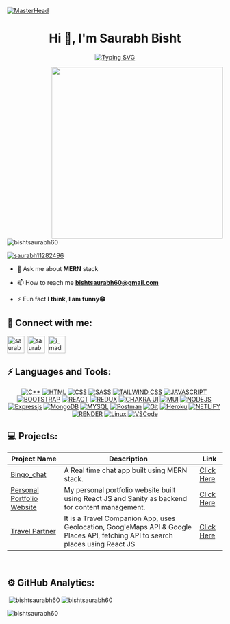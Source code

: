 [![MasterHead](https://chkskills.com/wp-content/uploads/2020/04/PNC-Animated-Banners.gif)](https://bishtsaurabh60.io)

<h1 align="center">Hi 👋, I'm Saurabh Bisht</h1>
<p align="center"><a href="https://git.io/typing-svg"><img src="https://readme-typing-svg.herokuapp.com?font=Fira+Code&pause=1000&center=true&vCenter=true&width=435&lines=I+am+a+Self-Taught+Developer;A+Passionate+MERN+Stack+Developer;Tech-Enthusiast+From+India." alt="Typing SVG" /></a></p>

<img align="right" src="https://cdn.dribbble.com/users/1162077/screenshots/3848914/media/320984a9ca58b3c73274c9259ecf6de8.gif" width="400" class="giphy-embed" />


<p align="left"> <img src="https://komarev.com/ghpvc/?username=bishtsaurabh60&label=Profile%20views&color=0e75b6&style=flat" alt="bishtsaurabh60" /> </p>

<p align="left"> <a href="https://twitter.com/saurabh11282496" target="blank"><img src="https://img.shields.io/twitter/follow/saurabh11282496?logo=twitter&style=for-the-badge" alt="saurabh11282496" /></a> </p>

- 💬 Ask me about **MERN** stack

- 📫 How to reach me **bishtsaurabh60@gmail.com**

- ⚡ Fun fact **I think, I am funny😁**

<h2 align="left">📱 Connect with me:</h2>
<p align="left">
<a href="https://twitter.com/saurabh11282496" target="blank"><img align="center" src="https://www.svgrepo.com/show/183608/twitter.svg" alt="saurabh11282496" height="40" width="40" /></a>&nbsp;
<a href="https://linkedin.com/in/saurabh-singh-bisht-2469b0235" target="blank"><img align="center" src="https://www.svgrepo.com/show/157006/linkedin.svg" alt="saurabh-singh-bisht-2469b0235" height="40" width="40" /></a>&nbsp;
<a href="https://instagram.com/i_madara_uchiha_" target="blank"><img align="center" src="https://www.svgrepo.com/show/111199/instagram.svg" alt="i_madara_uchiha_" height="40" width="40" /></a>&nbsp;
</p>

<h2 align="left">⚡ Languages and Tools:</h2>
<p align="center"><a href="https://www.w3schools.com/cpp/" target="_blank" rel="noreferrer"><img alt="C++" src="https://img.shields.io/badge/c++-%2300599C.svg?&style=for-the-badge&logo=c%2B%2B&ogoColor=white" /></a>&nbsp;<a href="https://www.w3.org/html/" target="_blank" rel="noreferrer"><img alt="HTML" src="https://img.shields.io/badge/HTML5-E34F26?style=for-the-badge&logo=html5&logoColor=white" /></a>&nbsp;<a href="https://www.w3schools.com/css/" target="_blank" rel="noreferrer"><img alt="CSS" src="https://img.shields.io/badge/CSS3-1572B6?style=for-the-badge&logo=css3&logoColor=white" /></a>&nbsp;<a href="https://sass-lang.com" target="_blank" rel="noreferrer"><img alt="SASS" src="https://img.shields.io/badge/SASS-hotpink.svg?style=for-the-badge&logo=SASS&logoColor=white" /></a>&nbsp;<a href="https://tailwindcss.com/" target="_blank" rel="noreferrer"><img alt="TAILWIND CSS" src="https://img.shields.io/badge/tailwindcss-%2338B2AC.svg?style=for-the-badge&logo=tailwind-css&logoColor=white" /></a>&nbsp;<a href="https://developer.mozilla.org/en-US/docs/Web/JavaScript" target="_blank" rel="noreferrer"><img alt="JAVASCRIPT" src="https://img.shields.io/badge/javascript-%23323330.svg?style=for-the-badge&logo=javascript&logoColor=%23F7DF1E" /></a>&nbsp;<a href="https://getbootstrap.com" target="_blank" rel="noreferrer"><img alt="BOOTSTRAP" src="https://img.shields.io/badge/bootstrap-%23563D7C.svg?style=for-the-badge&logo=bootstrap&logoColor=white" /></a>&nbsp;<a href="https://reactjs.org/" target="_blank" rel="noreferrer"><img alt="REACT" src="https://img.shields.io/badge/react-%2320232a.svg?style=for-the-badge&logo=react&logoColor=%2361DAFB" /></a>&nbsp;<a href="https://redux.js.org" target="_blank" rel="noreferrer"><img alt="REDUX" src="https://img.shields.io/badge/redux-%23593d88.svg?style=for-the-badge&logo=redux&logoColor=white" /></a>&nbsp;<a href="https://chakra-ui.com" target="_blank" rel="noreferrer"><img alt="CHAKRA UI" src="https://img.shields.io/badge/redux-%23593d88.svg?style=for-the-badge&logo=redux&logoColor=white" /></a>&nbsp;<a href="https://mui.com" target="_blank" rel="noreferrer"><img alt="MUI" src="https://img.shields.io/badge/MUI-%230081CB.svg?style=for-the-badge&logo=mui&logoColor=white" /></a>&nbsp;<a href="https://nodejs.org" target="_blank" rel="noreferrer"><img alt="NODEJS" src="https://img.shields.io/badge/Node.js-339933?style=for-the-badge&logo=nodedotjs&logoColor=white" /></a>&nbsp;<a href="https://expressjs.com" target="_blank" rel="noreferrer"><img alt="Expressjs" src="https://img.shields.io/badge/Express.js-000000?style=for-the-badge&logo=express&logoColor=white" /></a>&nbsp;<a href="https://www.mongodb.com/" target="_blank" rel="noreferrer"><img alt="MongoDB" src="https://img.shields.io/badge/MongoDB-4EA94B?style=for-the-badge&logo=mongodb&logoColor=white" /></a>&nbsp;<a href="https://www.mysql.com/" target="_blank" rel="noreferrer"><img alt="MYSQL" src="https://img.shields.io/badge/mysql-%2300f.svg?style=for-the-badge&logo=mysql&logoColor=white" /></a>&nbsp;<a href="https://postman.com" target="_blank" rel="noreferrer"><img alt="Postman" src="https://img.shields.io/badge/Postman-FF6C37?style=for-the-badge&logo=Postman&logoColor=white" /></a>&nbsp;<a href="https://git-scm.com/" target="_blank" rel="noreferrer"><img alt="Git" src="https://img.shields.io/badge/GIT-E44C30?style=for-the-badge&logo=git&logoColor=white" /></a>&nbsp;<a href="https://heroku.com" target="_blank" rel="noreferrer"><img alt="Heroku" src="https://img.shields.io/badge/heroku-%23430098.svg?style=for-the-badge&logo=heroku&logoColor=white" /></a>&nbsp;<a href="https://www.netlify.com" target="_blank" rel="noreferrer"><img alt="NETLIFY" src="https://img.shields.io/badge/netlify-%23000000.svg?style=for-the-badge&logo=netlify&logoColor=#00C7B7" /></a>&nbsp;<a href="https://www.render.com/" target="_blank" rel="noreferrer"><img alt="RENDER" src="https://img.shields.io/badge/Render-%46E3B7.svg?style=for-the-badge&logo=render&logoColor=white" /></a>&nbsp;<a href="https://www.linux.org/" target="_blank" rel="noreferrer"><img alt="Linux" src="https://img.shields.io/badge/Linux-FCC624?style=for-the-badge&logo=linux&logoColor=black" /></a>&nbsp;<a href="https://code.visualstudio.com" target="_blank" rel="noreferrer"><img alt="VSCode" src="https://img.shields.io/badge/VSCode-0078D4?style=for-the-badge&logo=visual%20studio%20code&logoColor=white" /></a>
</p>

<h2>💻 Projects:</h2>

|Project Name|Description|Link|
|------------|-----------|----|
|[Bingo_chat](https://github.com/bishtsaurabh60/bingo_chat)|A Real time chat app built using MERN stack.|[Click Here](https://bingo-chat-bisht60.netlify.app)|
|[Personal Portfolio Website](https://github.com/bishtsaurabh60/personal_portfolio)|My personal portfolio website built using React JS and Sanity as backend for content management.|[Click Here](https://saurabh-bisht60-portfolio.netlify.app)|
|[Travel Partner](https://github.com/bishtsaurabh60/travel_partner.git)|It is a Travel Companion App, uses Geolocation, GoogleMaps API & Google Places API, fetching API to search places using React JS|[Click Here](https://travel-partner-bisht60.netlify.app/)|

<br>

<h2>⚙️ GitHub Analytics:</h2>

<div >
  <span>&nbsp;<img align="center" src="https://github-readme-stats.vercel.app/api?username=bishtsaurabh60&show_icons=true&locale=en" alt="bishtsaurabh60" /></span>
  <span><img align="center" src="https://github-readme-streak-stats.herokuapp.com/?user=bishtsaurabh60&" alt="bishtsaurabh60" /></span>
  <br>
  
  <span align="center"><img align="center" src="https://github-readme-stats.vercel.app/api/top-langs?username=bishtsaurabh60&show_icons=true&locale=en&layout=compact" alt="bishtsaurabh60" /></span>
</div>


